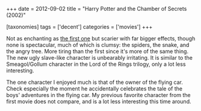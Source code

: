 +++
date = 2012-09-02
title = "Harry Potter and the Chamber of Secrets (2002)"

[taxonomies]
tags = ['decent']
categories = ['movies']
+++

Not as enchanting as [the first one] but scarier with far bigger
effects, though none is spectacular, much of which is clumsy: the
spiders, the snake, and the angry tree. More tiring than the first since
it\'s more of the same thing. The new ugly slave-like character is
unbearably irritating. It is similar to the Smeagol/Gollum character in
the Lord of the Rings trilogy, only a lot less interesting.

The one character I enjoyed much is that of the owner of the flying car.
Check especially the moment he accidentally celebrates the tale of the
boys\' adventures in the flying car. My previous favorite character from
the first movie does not compare, and is a lot less interesting this
time around.

  [the first one]: http://movies.tshepang.net/harry-potter-and-the-sorcerers-stone-2001
